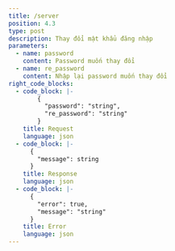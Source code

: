 ```yaml
---
title: /server
position: 4.3
type: post
description: Thay đổi mật khẩu đăng nhập
parameters:
  - name: password
    content: Password muốn thay đổi
  - name: re_password
    content: Nhập lại password muốn thay đổi
right_code_blocks:
  - code_block: |-
        {
          "password": "string",
          "re_password": "string"
        }
    title: Request
    language: json
  - code_block: |-
      {
        "message": string
      }
    title: Response
    language: json
  - code_block: |-
      {
        "error": true,
        "message": "string"
      }
    title: Error
    language: json
---
```






